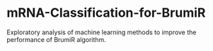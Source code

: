 # mRNA-Classification-for-BrumiR
Exploratory analysis of machine learning methods to improve the performance of BrumiR algorithm.
